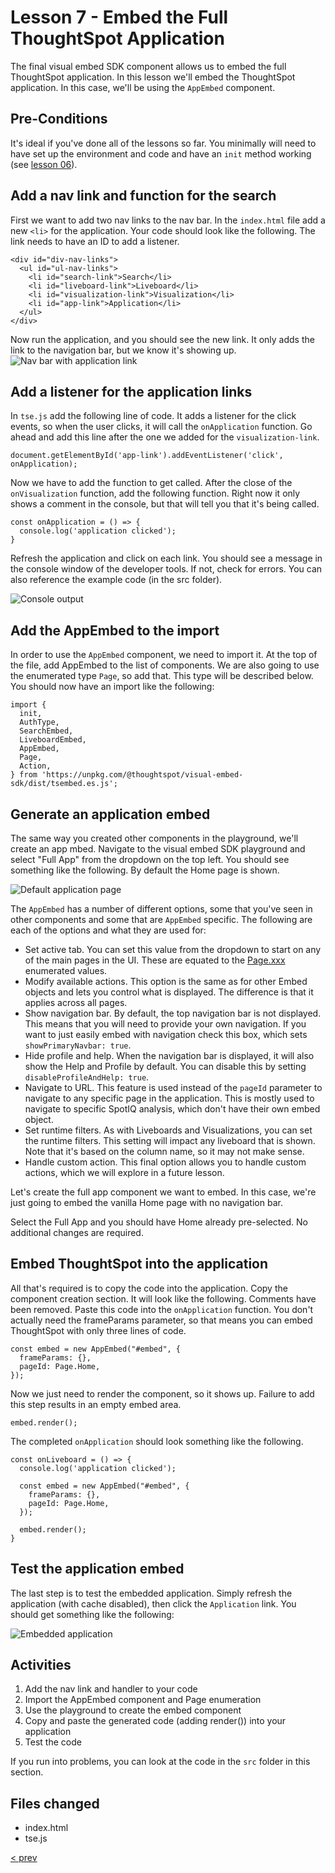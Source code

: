 # Lesson 7 - Embed the Full ThoughtSpot Application

The final visual embed SDK component allows us to embed the full ThoughtSpot application.
In this lesson we'll embed the ThoughtSpot application.  In this case, we'll be using the `AppEmbed` component.

## Pre-Conditions

It's ideal if you've done all of the lessons so far.  You minimally will need to have set up the environment and code and have an `init` method working (see [lesson 06](../lesson-06-embed-liveboard/README-06.md)).

## Add a nav link and function for the search

First we want to add two nav links to the nav bar.  In the `index.html` file add a new `<li>` for the application.  Your code should look like the following.  The link needs to have an ID to add a listener.

~~~
<div id="div-nav-links">
  <ul id="ul-nav-links">
    <li id="search-link">Search</li>
    <li id="liveboard-link">Liveboard</li>
    <li id="visualization-link">Visualization</li>
    <li id="app-link">Application</li>
  </ul>
</div>
~~~

Now run the application, and you should see the new link.  It only adds the link to the navigation bar, but we know it's showing up.
![Nav bar with application link](images/new-app-link.png)

## Add a listener for the application links

In `tse.js` add the following line of code.  It adds a listener for the click events, so when the user clicks, it will call the `onApplication` function.  Go ahead and add this line after the one we added for the `visualization-link`.

~~~
document.getElementById('app-link').addEventListener('click', onApplication);
~~~

Now we have to add the function to get called.  After the close of the `onVisualization` function, add the following function.  Right now it only shows a comment in the console, but that will tell you that it's being called.

~~~
const onApplication = () => {
  console.log('application clicked');
}
~~~

Refresh the application and click on each link.  You should see a message in the console window of the developer tools.  If not, check for errors.  You can also reference the example code (in the src folder).

![Console output](images/app-console.png)

## Add the AppEmbed to the import

In order to use the `AppEmbed` component, we need to import it.  At the top of the file, add AppEmbed to the list of components.  We are also going to use the enumerated type `Page`, so add that.  This type will be described below.  You should now have an import like the following:

~~~
import {
  init,
  AuthType,
  SearchEmbed,
  LiveboardEmbed,
  AppEmbed,
  Page,
  Action,
} from 'https://unpkg.com/@thoughtspot/visual-embed-sdk/dist/tsembed.es.js';
~~~

## Generate an application embed

The same way you created other components in the playground, we'll create an app mbed.  Navigate to the visual embed SDK playground and select "Full App" from the dropdown on the top left.  You should see something like the following. By default the Home page is shown. 

![Default application page](images/default-app-playground.png)

The `AppEmbed` has a number of different options, some that you've seen in other components and some that are `AppEmbed` specific.  The following are each of the options and what they are used for:
* Set active tab.  You can set this value from the dropdown to start on any of the main pages in the UI.  These are equated to the [Page.xxx](https://developers.thoughtspot.com/docs/typedoc/enums/Page.html) enumerated values. 
* Modify available actions.  This option is the same as for other Embed objects and lets you control what is displayed.  The difference is that it applies across all pages.  
* Show navigation bar.  By default, the top navigation bar is not displayed.  This means that you will need to provide your own navigation.  If you want to just easily embed with navigation check this box, which sets `showPrimaryNavbar: true`.
* Hide profile and help.  When the navigation bar is displayed, it will also show the Help and Profile by default.  You can disable this by setting `disableProfileAndHelp: true`.
* Navigate to URL.  This feature is used instead of the `pageId` parameter to navigate to any specific page in the application.  This is mostly used to navigate to specific SpotIQ analysis, which don't have their own embed object.
* Set runtime filters.  As with Liveboards and Visualizations, you can set the runtime filters.  This setting will impact any liveboard that is shown.  Note that it's based on the column name, so it may not make sense.
* Handle custom action.  This final option allows you to handle custom actions, which we will explore in a future lesson.

Let's create the full app component we want to embed.  In this case, we're just going to embed the vanilla Home page with no navigation bar.  

Select the Full App and you should have Home already pre-selected.  No additional changes are required.  

## Embed ThoughtSpot into the application

All that's required is to copy the code into the application.  Copy the component creation section.  It will look like the following.  Comments have been removed.  Paste this code into the `onApplication` function.  You don't actually need the frameParams parameter, so that means you can embed ThoughtSpot with only three lines of code.  

~~~
const embed = new AppEmbed("#embed", {
  frameParams: {},
  pageId: Page.Home,
});
~~~

Now we just need to render the component, so it shows up.  Failure to add this step results in an empty embed area.

`embed.render();`

The completed `onApplication` should look something like the following.

~~~
const onLiveboard = () => {
  console.log('application clicked');

  const embed = new AppEmbed("#embed", {
    frameParams: {},
    pageId: Page.Home,
  });

  embed.render();
}
~~~

## Test the application embed

The last step is to test the embedded application.  Simply refresh the application (with cache disabled), then click the `Application` link. You should get something like the following:

![Embedded application](images/embedded-application.png)

## Activities

1. Add the nav link and handler to your code
2. Import the AppEmbed component and Page enumeration
4. Use the playground to create the embed component
5. Copy and paste the generated code (adding render()) into your application
6. Test the code

If you run into problems, you can look at the code in the `src` folder in this section.

## Files changed

* index.html
* tse.js

[< prev](../lesson-06-embed-liveboard/README-06.md)
